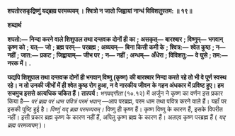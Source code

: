 **शपतोरसकृद्विष्णुं यद्ब्रह्म परमव्ययम् ।** **श्वित्रो न जातो जिह्वायां नान्धं विविशतुस्तम: ॥ १९॥** 

**शब्दार्थ** 

**शपतो:—** **निन्दा करने वाले शिशुपाल तथा दन्तवक्र दोनों ही का** **; असकृत्—** **बारश्बार** **; विष्णुम्—** **भगवान् कृष्ण को** **; यत्—** **जो** **; ब्रह्म परम्—** **परब्रह्म** **; अव्ययम्—** **बिना किसी कमी के** **; श्वित्र:—** **श्वेत कुष्ठ** **; न—** **नहीं** **; जात:—** **प्रकट** **; जिह्वायाम्—** **जीभ पर** **;** **न—** **नहीं** **; अन्धम्—** **अँधेरा** **; विविशतु:—** **वे घुसे** **; तम:—** **नरक में।** **.** 

**यद्यपि शिशुपाल तथा दन्तवक्र दोनों ही भगवान् विष्णु (कृष्ण) की बारश्बार निन्दा करते** **रहे तो भी वे पूर्ण स्वस्थ रहे। न तो उनकी जीभों में ही श्वेत कुष्ठ रोग हुआ, न वे नारकीय जीवन** **के गहन अंधकार में प्रविष्ट हुए। हम सचमुच इससे अत्यधिक चकित हैं।** **तात्पर्य :** *भगवद्गीता* (१०.१२) में अर्जुन ने कृष्ण का वर्णन इस प्रकार किया है— *परं ब्रह्म परं* *धाम पवित्रं परमं भवान्* —आप परब्रह्म, परम धाम तथा पवित्र करने वाले हैं। यहाँ पर इसकी पुष्टि हुई है। *विष्णुं यद् ब्रह्म परमव्ययम्।* विष्णु ही कृष्ण हैं। कृष्ण विष्णु के कारण हैं, इसके विपरीत नहीं। इसी प्रकार ब्रह्म कृष्ण के कारण नहीं हैं, अपितु कृष्ण ब्रह्म के कारण हैं। अतएव कृष्ण परब्रह्म हैं ( *यद् ब्रह्म* *परमव्ययम्* )।  